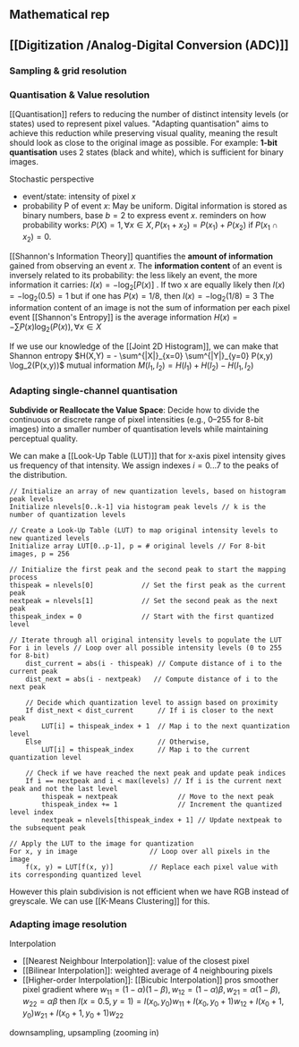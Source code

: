 ## Mathematical rep

## [[Digitization /Analog-Digital Conversion (ADC)]]

### Sampling & grid resolution 
### Quantisation & Value resolution

[[Quantisation]] refers to reducing the number of distinct intensity levels (or states) used to represent pixel values. "Adapting quantisation" aims to achieve this reduction while preserving visual quality, meaning the result should look as close to the original image as possible.
For example: **1-bit quantisation** uses 2 states (black and white), which is sufficient for binary images.

Stochastic perspective
- event/state: intensity of pixel $x$ 
- probability P of event $x$: May be uniform. Digital information is stored as binary numbers, base $b=2$ to express event $x$. reminders on how probability works: $P(X)=1, \forall x \in X, P(x_1+x_2)= P(x_1) + P(x_2)$ if $P(x_1 \cap x_2) = 0$.

[[Shannon's Information Theory]] quantifies the **amount of information** gained from observing an event $x$. The **information content** of an event is inversely related to its probability: the less likely an event, the more information it carries: $I(x) = -\log_2[P(x)]$ . If two x are equally likely then $I(x) = -\log_2(0.5)= 1$ but if one has $P(x)=1/8$, then $I(x)= -\log_2(1/8)= 3$
	The information content of an image is not the sum of information per each pixel event
[[Shannon's Entropy]] is the average information $H(x) = - \sum P(x) \log_2(P(x)), \forall x \in X$ 

If we use our knowledge of the [[Joint 2D Histogram]], we can make that 
Shannon entropy $H(X,Y) = - \sum^{|X|}_{x=0}  \sum^{|Y|}_{y=0} P(x,y) \log_2(P(x,y))$
mutual information $M(I_1, I_2) = H(I_1) + H(I_2) - H(I_1, I_2)$

### Adapting single-channel quantisation
**Subdivide or Reallocate the Value Space**: Decide how to divide the continuous or discrete range of pixel intensities (e.g., 0–255 for 8-bit images) into a smaller number of quantisation levels while maintaining perceptual quality.

We can make a [[Look-Up Table (LUT)]] that for x-axis pixel intensity gives us frequency of that intensity. We assign indexes $i=0...7$ to the peaks of the distribution.
```
// Initialize an array of new quantization levels, based on histogram peak levels
Initialize nlevels[0..k-1] via histogram peak levels // k is the number of quantization levels

// Create a Look-Up Table (LUT) to map original intensity levels to new quantized levels
Initialize array LUT[0..p-1], p = # original levels // For 8-bit images, p = 256

// Initialize the first peak and the second peak to start the mapping process
thispeak = nlevels[0]            // Set the first peak as the current peak
nextpeak = nlevels[1]            // Set the second peak as the next peak
thispeak_index = 0               // Start with the first quantized level

// Iterate through all original intensity levels to populate the LUT
For i in levels // Loop over all possible intensity levels (0 to 255 for 8-bit)
    dist_current = abs(i - thispeak) // Compute distance of i to the current peak
    dist_next = abs(i - nextpeak)   // Compute distance of i to the next peak

    // Decide which quantization level to assign based on proximity
    If dist_next < dist_current      // If i is closer to the next peak
        LUT[i] = thispeak_index + 1  // Map i to the next quantization level
    Else                             // Otherwise,
        LUT[i] = thispeak_index      // Map i to the current quantization level

    // Check if we have reached the next peak and update peak indices
    If i == nextpeak and i < max(levels) // If i is the current next peak and not the last level
        thispeak = nextpeak               // Move to the next peak
        thispeak_index += 1               // Increment the quantized level index
        nextpeak = nlevels[thispeak_index + 1] // Update nextpeak to the subsequent peak

// Apply the LUT to the image for quantization
For x, y in image                  // Loop over all pixels in the image
    f(x, y) = LUT[f(x, y)]         // Replace each pixel value with its corresponding quantized level

```

However this plain subdivision is not efficient when we have RGB instead of greyscale. We can use [[K-Means Clustering]] for this.

### Adapting image resolution
Interpolation
- [[Nearest Neighbour Interpolation]]: value of the closest pixel 
- [[Bilinear Interpolation]]: weighted average of 4 neighbouring pixels
- [[Higher-order Interpolation]]: [[Bicubic Interpolation]] pros smoother pixel gradient
where $w_{11}=(1-\alpha)(1-\beta), w_{12}= (1-\alpha) \beta, w_{21}=\alpha (1- \beta), w_{22}=\alpha \beta$ then $I(x=0.5, y=1)= I(x_0, y_0) w_{11} + I(x_0,y_0 + 1) w_{12} + I(x_0 + 1,y_0) w_{21} + I(x_0+1,y_0+1) w_{22}$ 

downsampling, upsampling (zooming in)
